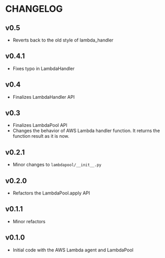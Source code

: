 # CHANGELOG

## v0.5

- Reverts back to the old style of lambda_handler

## v0.4.1

- Fixes typo in LambdaHandler

## v0.4

- Finalizes LambdaHandler API

## v0.3

- Finalizes LambdaPool API
- Changes the behavior of AWS Lambda handler function. It returns the function result as it is now.

## v0.2.1

- Minor changes to `lambdapool/__init__.py`

## v0.2.0

- Refactors the LambdaPool.apply API

## v0.1.1

- Minor refactors

## v0.1.0

- Initial code with the AWS Lambda agent and LambdaPool

